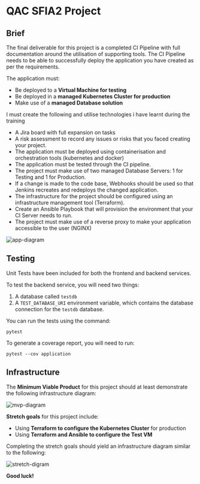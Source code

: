 # QAC SFIA2 Project

## Brief

The final deliverable for this project is a completed CI Pipeline with full documentation around the utilisation of supporting tools.
The CI Pipeline needs to be able to successfully deploy the application you have created as per the requirements.

The application must:

- Be deployed to a **Virtual Machine for testing**
- Be deployed in a **managed Kubernetes Cluster for production**
- Make use of a **managed Database solution**

I must create the following and utilise technologies i have learnt during the training

- A Jira board with full expansion on tasks 
- A risk assessment to record any issues or risks that you faced creating your project.
- The application must be deployed using containerisation and orchestration tools (kubernetes and docker)
- The application must be tested through the CI pipeline.
- The project must make use of two managed Database Servers: 1 for Testing and 1 for Production.
- If a change is made to the code base, Webhooks should be used so that Jenkins recreates and redeploys the changed application.
- The infrastructure for the project should be configured using an infrastructure management tool (Terraform).
- Create an Ansible Playbook that will provision the environment that your CI Server needs to run.
- The project must make use of a reverse proxy to make your application accessible to the user (NGINX)

![app-diagram](https://i.imgur.com/wnbDazy.png)

## Testing

Unit Tests have been included for both the frontend and backend services.

To test the backend service, you will need two things:

1. A database called `testdb`
2. A `TEST_DATABASE_URI` environment variable, which contains the database connection for the `testdb` database.

You can run the tests using the command:

```
pytest
```

To generate a coverage report, you will need to run:

```
pytest --cov application
```

## Infrastructure

The **Minimum Viable Product** for this project should at least demonstrate the following infrastructure diagram:

![mvp-diagram](https://i.imgur.com/i5qfOas.png)

**Stretch goals** for this project include:

- Using **Terraform to configure the Kubernetes Cluster** for production 
- Using **Terraform and Ansible to configure the Test VM**

Completing the stretch goals should yield an infrastructure diagram similar to the following:

![stretch-digram](https://i.imgur.com/Q5zljVl.png)

**Good luck!**
